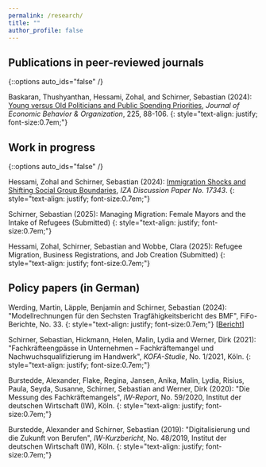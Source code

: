 ```yaml
---
permalink: /research/
title: ""
author_profile: false
---
```

## Publications in peer-reviewed journals
{::options auto_ids="false" /}

Baskaran, Thushyanthan, Hessami, Zohal, and Schirner, Sebastian (2024): [Young versus Old Politicians and Public Spending Priorities](https://authors.elsevier.com/sd/article/S0167-2681(24)00260-9), *Journal of Economic Behavior & Organization*, 225, 88-106.
{: style="text-align: justify; font-size:0.7em;"}

## Work in progress
{::options auto_ids="false" /}

Hessami, Zohal and Schirner, Sebastian (2024): [Immigration Shocks and Shifting Social Group Boundaries](https://docs.iza.org/dp17343.pdf), *IZA Discussion Paper No. 17343*.
{: style="text-align: justify; font-size:0.7em;"}

Schirner, Sebastian (2025): Managing Migration: Female Mayors and the Intake of Refugees (Submitted)
{: style="text-align: justify; font-size:0.7em;"}

Hessami, Zohal, Schirner, Sebastian and Wobbe, Clara (2025): Refugee Migration, Business Registrations, and Job Creation (Submitted) 
{: style="text-align: justify; font-size:0.7em;"}

## Policy papers (in German) 

Werding, Martin, Läpple, Benjamin and Schirner, Sebastian (2024): "Modellrechnungen für den Sechsten Tragfähigkeitsbericht des BMF", FiFo-Berichte, No. 33.
{: style="text-align: justify; font-size:0.7em;"}
[[Bericht](https://www.fifo-koeln.org/downloads/berichte/FiFo-Bericht%2033.pdf)]

Schirner, Sebastian, Hickmann, Helen, Malin, Lydia and Werner, Dirk (2021): "Fachkräfteengpässe in Unternehmen – Fachkräftemangel und Nachwuchsqualifizierung im Handwerk", *KOFA-Studie*, No. 1/2021, Köln.
{: style="text-align: justify; font-size:0.7em;"}

Burstedde, Alexander, Flake, Regina, Jansen, Anika, Malin, Lydia, Risius, Paula, Seyda, Susanne, Schirner, Sebastian and Werner, Dirk (2020): "Die Messung des Fachkräftemangels", *IW-Report*, No. 59/2020, Institut der deutschen Wirtschaft (IW), Köln.
{: style="text-align: justify; font-size:0.7em;"}

Burstedde, Alexander and Schirner, Sebastian (2019): "Digitalisierung und die Zukunft von Berufen", *IW-Kurzbericht*, No. 48/2019, Institut der deutschen Wirtschaft (IW), Köln.
{: style="text-align: justify; font-size:0.7em;"}
